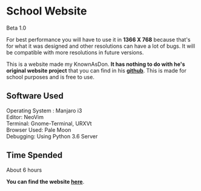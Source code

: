 School Website 
===
Beta 1.0

For best performance you will have to use it in **1366 X 768** because that's for what it was designed and other
resolutions can have a lot of bugs. It will be compatible with more resolutions in future versions.

This is a website made my KnownAsDon. **It has nothing to do with he's original
website project** that you can find in his
**[github](http://github.com/knownasdon)**. This is made for school purposes and
is free to use.



Software Used
---

Operating System : Manjaro i3<br>
Editor: NeoVim<br>
Terminal: Gnome-Terminal, URXVt<br>
Browser Used: Pale Moon<br>
Debugging: Using Python 3.6 Server<br>



Time Spended
---

About 6 hours

**You can find the website [here](https://knownasdon.github.io/SchoolWebsite)**.
